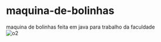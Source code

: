 # maquina-de-bolinhas
maquina de bolinhas feita em java para trabalho da faculdade
<br>
![o2](https://github.com/geovanamayer/maquina-de-bolinhas/assets/99758327/0b275dd0-01db-41f0-b29d-532054cac7f2)
